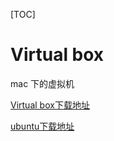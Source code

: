 [TOC]

# Virtual box

mac 下的虚拟机

[Virtual box下载地址](https://www.virtualbox.org/wiki/Downloads)

[ubuntu下载地址](https://ubuntu.com/download/desktop)